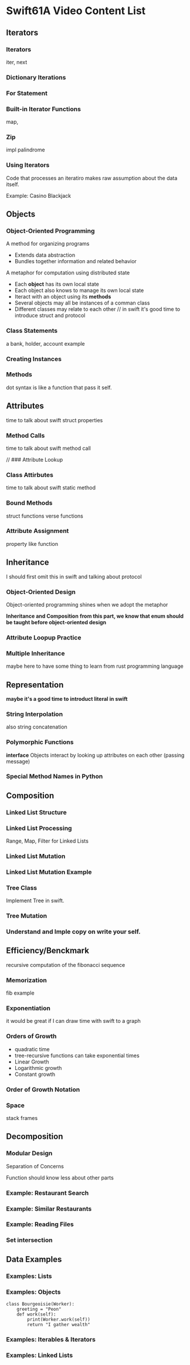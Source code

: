 # Swift61A Video Content List

## Iterators

### Iterators
iter, next

### Dictionary Iterations

### For Statement

### Built-in Iterator Functions
map, 

### Zip
impl palindrome

### Using Iterators
Code that processes an iteratiro makes raw assumption about the data itself.

Example: Casino Blackjack

## Objects

### Object-Oriented Programming

A method for organizing programs
- Extends data abstraction
- Bundles together information and related behavior

A metaphor for computation using distributed state
- Each **object** has its own local state
- Each object also knows to manage its own local state
- Iteract with an object using its **methods**
- Several objects may all be instances of a comman class
- Different classes may relate to each other
// in swift it's good time to introduce struct and protocol

### Class Statements
a bank, holder, account example

### Creating Instances

### Methods

dot syntax is like a function that pass it self.

## Attributes
time to talk about swift struct properties

### Method Calls
time to talk about swift method call

// ### Attribute Lookup

### Class Attirbutes
time to talk about swift static method

### Bound Methods

struct functions verse functions

### Attribute Assignment
property like function

## Inheritance
I should first omit this in swift and talking about protocol

### Object-Oriented Design
Object-oriented programming shines when we adopt the metaphor

**Inheritance and Composition**
**from this part, we know that enum should be taught before object-oriented design**

### Attribute Loopup Practice

### Multiple Inheritance

maybe here to have some thing to learn from rust programming language

## Representation

**maybe it's a good time to introduct literal in swift**

### String Interpolation

also string concatenation

### Polymorphic Functions

**interface** 
Objects interact by looking up attributes on each other (passing message)

### Special Method Names in Python

## Composition

### Linked List Structure

### Linked List Processing

Range, Map, Filter for Linked Lists

### Linked List Mutation

### Linked List Mutation Example

### Tree Class
Implement Tree in swift.

### Tree Mutation

### Understand and Imple copy on write your self.

## Efficiency/Benckmark

recursive computation of the fibonacci sequence

### Memorization
fib example

### Exponentiation
it would be great if I can draw time with swift to a graph

### Orders of Growth
- quadratic time
- tree-recursive functions can take exponential times
- Linear Growth
- Logarithmic growth
- Constant growth

### Order of Growth Notation

### Space
stack frames

## Decomposition

### Modular Design

Separation of Concerns

Function should know less about other parts

### Example: Restaurant Search

### Example: Similar Restaurants

### Example: Reading Files

### Set intersection

## Data Examples

### Examples: Lists

### Examples: Objects
```
class Bourgeoisie(Worker):
    greeting = "Peon"
    def work(self):
        print(Worker.work(self))
        return "I gather wealth"
```

### Examples: Iterables & Iterators

### Examples: Linked Lists

